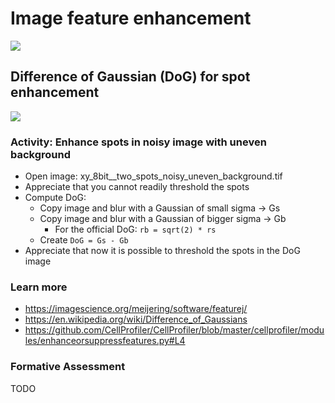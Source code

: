 # Image feature enhancement


<img src='https://g.gravizo.com/svg?
digraph G {
    shift [fontcolor=white,color=white];
    image -> filter -> "enhanced image";
    node [shape=box, color=grey, fontcolor=grey];
    "enhanced image" -> "feature" [label=" aka", style=dashed, color=grey, fontcolor=grey, fontsize=10];
    "feature enhancement" [shape=box, color=grey, fontcolor=grey, margin=0.05];
    filter -> "feature enhancement" [label=" aka", style=dashed, color=grey, fontcolor=grey, fontsize=10];   
}
'/>


## Difference of Gaussian (DoG) for spot enhancement

<img src='https://g.gravizo.com/svg?
 digraph G {
	shift [fontcolor=white,color=white];
	image -> "small blur";
	image -> "large blur";
	"small blur" -> "noise filtered";
	"large blur" -> "local background";
	"small blur" -> "small blur - large blur" -> "DoG";
	"large blur" -> "small blur - large blur" -> "DoG";
	"DoG" -> "Laplacian of Gaussian (LoG)" [label="  is related"];	
}
'/>

### Activity: Enhance spots in noisy image with uneven background

- Open image: xy_8bit__two_spots_noisy_uneven_background.tif
- Appreciate that you cannot readily threshold the spots
- Compute DoG:
	- Copy image and blur with a Gaussian of small sigma -> Gs
	- Copy image and blur with a Gaussian of bigger sigma -> Gb
		- For the official DoG: `rb = sqrt(2) * rs`
	- Create `DoG = Gs - Gb`
- Appreciate that now it is possible to threshold the spots in the DoG image
 
### Learn more

- https://imagescience.org/meijering/software/featurej/
- https://en.wikipedia.org/wiki/Difference_of_Gaussians
- https://github.com/CellProfiler/CellProfiler/blob/master/cellprofiler/modules/enhanceorsuppressfeatures.py#L4


### Formative Assessment

TODO


